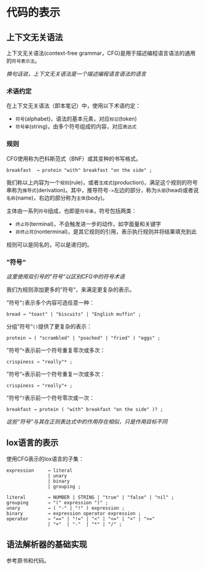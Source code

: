 # 代码的表示

## 上下文无关语法

上下文无关语法(context-free grammar，CFG)是用于描述编程语言语法的通用的`符号表示法`。

*换句话说，上下文无关语法是一个描述编程语言语法的语言*

### 术语约定

在上下文无关语法（即本笔记）中，使用以下术语约定：

- `符号`(alphabet)，语法的基本元素，对应`标记`(token)
- `符号串`(string)，由多个符号组成的内容，对应`表达式`

### 规则

CFG使用称为巴科斯范式（BNF）或其变种的书写格式。

```
breakfast  → protein "with" breakfast "on the side" ;
```

我们称以上内容为一个`规则`(rule)，或者`生成式`(production)，满足这个规则的符号串称为`推导式`(derivation)。其中，推导符号`->`左边的部分，称为`头部`(head)或者说`名称`(name)，右边的部分称为`主体`(body)。

主体由一系列`符号`组成，也即是`符号串`，符号包括两类：

- `终止符`(terminal)，不会触发进一步的动作，如字面量和关键字
- `非终止符`(nonterminal)，是其它规则的引用，表示执行规则并将结果填充到此

规则可以是同名的，可以是递归的。

### ”符号“

*这里使用双引号的”符号“以区别CFG中的符号术语*

我们为规则添加更多的”符号“，来满足更复杂的表示。

”符号“`|`表示多个内容可选任意一种：

```
bread → "toast" | "biscuits" | "English muffin" ;
```

分组”符号“`()`提供了更复杂的表示：

```
protein → ( "scrambled" | "poached" | "fried" ) "eggs" ;
```

”符号“`*`表示前一个符号重复零次或多次：

```
crispiness → "really"* ;
```

”符号“`+`表示前一个符号重复一次或多次：

```
crispiness → "really"+ ;
```

”符号“`?`表示前一个符号零次或一次：

```
breakfast → protein ( "with" breakfast "on the side" )? ;
```

*这些”符号“与其在正则表达式中的作用存在相似，只是作用目标不同*

## lox语言的表示

使用CFG表示的lox语言的子集：

```
expression     → literal
               | unary
               | binary
               | grouping ;

literal        → NUMBER | STRING | "true" | "false" | "nil" ;
grouping       → "(" expression ")" ;
unary          → ( "-" | "!" ) expression ;
binary         → expression operator expression ;
operator       → "==" | "!=" | "<" | "<=" | ">" | ">="
               | "+"  | "-"  | "*" | "/" ;
```


## 语法解析器的基础实现

参考原书和代码。


